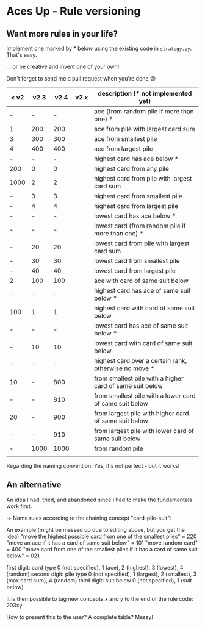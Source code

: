 # Aces Up - Rule versioning

## Want more rules in your life?

Implement one marked by \* below using the existing code in `strategy.py`. That's easy.

... or be creative and invent one of your own!

Don't forget to send me a pull request when you're done 😄

| < v2 | v2.3 | v2.4 | v2.x | description (* not implemented yet)                      |
| ---- | ---- | ---- | ---- | -------------------------------------------------------- |
| -    | -    | -    |      | ace (from random pile if more than one) *                |
| 1    | 200  | 200  |      | ace from pile with largest card sum                      |
| 3    | 300  | 300  |      | ace from smallest pile                                   |
| 4    | 400  | 400  |      | ace from largest pile                                    |
| -    | -    | -    |      | highest card has ace below *                             |
| 200  | 0    | 0    |      | highest card from any pile                               |
| 1000 | 2    | 2    |      | highest card from pile with largest card sum             |
| -    | 3    | 3    |      | highest card from smallest pile                          |
| -    | 4    | 4    |      | highest card from largest pile                           |
| -    | -    | -    |      | lowest card has ace below *                              |
| -    | -    | -    |      | lowest card  (from random pile if more than one) *       |
| -    | 20   | 20   |      | lowest card from pile with largest card sum              |
| -    | 30   | 30   |      | lowest card from smallest pile                           |
| -    | 40   | 40   |      | lowest card from largest pile                            |
| 2    | 100  | 100  |      | ace with card of same suit below                         |
| -    | -    | -    |      | highest card has ace of same suit below *                |
| 100  | 1    | 1    |      | highest card with card of same suit below                |
| -    | -    | -    |      | lowest card has ace of same suit below *                 |
| -    | 10   | 10   |      | lowest card with card of same suit below                 |
| -    | -    | -    |      | highest card over a certain rank, otherwise no move *    |
| 10   | -    | 800  |      | from smallest pile with a higher card of same suit below |
| -    | -    | 810  |      | from smallest pile with a lower card of same suit below  |
| 20   | -    | 900  |      | from largest pile with higher card of same suit below    |
| -    | -    | 910  |      | from largest pile with lower card of same suit below     |
| -    | 1000 | 1000 |      | from random pile                                         |
|      |      |      |      |                                                          |

Regarding the naming convention: Yes, it's not perfect - but it works!

## An alternative

An idea I had, tried, and abandoned since I had to make the fundamentals work first.

-> Name rules according to the chaining concept "card-pile-suit":

An example (might be messed up due to editing above, but you get the idea)
"move the highest possible card from one of the smallest piles" = 220
"move an ace if it has a card of same suit below" = 101
"move random card" = 400
"move card from one of the smallest piles if it has a card of same suit below" = 021

first digit:	card type		0 (not specified), 1 (ace), 2 (highest), 3 (lowest), 4 (random)
second digit:	pile type		0 (not specified), 1 (largest), 2 (smallest), 3 (max card sum), 4 (random)
third digit:	suit below		0 (not specified), 1 (suit below)

It is then possible to tag new concepts x and y to the end of the rule code: 203xy

How to present this to the user? A complete table? Messy!
